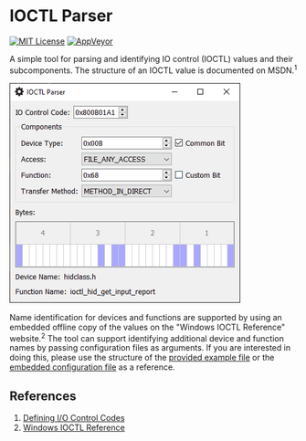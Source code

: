 # IOCTL Parser

[![MIT License](https://img.shields.io/badge/license-MIT-blue.svg?style=flat)](LICENSE.txt)
[![AppVeyor](https://img.shields.io/appveyor/build/EvanMcBroom/ioctl-parser?logo=AppVeyor)](https://ci.appveyor.com/project/EvanMcBroom/ioctl-parser/)

A simple tool for parsing and identifying IO control (IOCTL) values and their subcomponents.
The structure of an IOCTL value is documented on MSDN.<sup>1</sup>

![IOCTL Parser](screenshot.png)

Name identification for devices and functions are supported by using an embedded offline copy of the values on the "Windows IOCTL Reference" website.<sup>2</sup>
The tool can support identifying additional device and function names by passing configuration files as arguments.
If you are interested in doing this, please use the structure of the [provided example file](example.ini) or the [embedded configuration file](resources/IOCTLs.ini) as a reference.

## References

1. [Defining I/O Control Codes](https://docs.microsoft.com/en-us/windows-hardware/drivers/kernel/defining-i-o-control-codes)
2. [Windows IOCTL Reference](http://www.ioctls.net/)